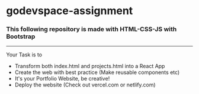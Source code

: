 # godevspace-assignment

### This following repository is made with HTML-CSS-JS with Bootstrap

---

Your Task is to

- Transform both index.html and projects.html into a React App
- Create the web with best practice (Make reusable components etc)
- It's your Portfolio Website, be creative!
- Deploy the website (Check out vercel.com or netlify.com)
